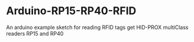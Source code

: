 # Arduino-RP15-RP40-RFID
An arduino example sketch for reading RFID tags get HID-PROX multiClass readers RP15 and RP40
